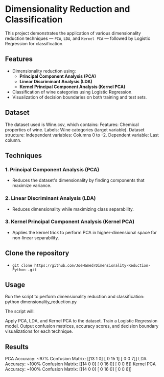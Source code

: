 # Dimensionality Reduction and Classification
This project demonstrates the application of various dimensionality reduction techniques — `PCA`, `LDA`, and `Kernel PCA` — followed by Logistic Regression for classification.

## Features
- Dimensionality reduction using:
  - **Principal Component Analysis (PCA)**
  - **Linear Discriminant Analysis (LDA)**
  - **Kernel Principal Component Analysis (Kernel PCA)**
- Classification of wine categories using Logistic Regression.
- Visualization of decision boundaries on both training and test sets.

## Dataset
The dataset used is Wine.csv, which contains:
Features: Chemical properties of wine.
Labels: Wine categories (target variable).
Dataset structure:
Independent variables: Columns 0 to -2.
Dependent variable: Last column.

## Techniques
### 1. Principal Component Analysis (PCA)
- Reduces the dataset's dimensionality by finding components that maximize variance.

### 2. Linear Discriminant Analysis (LDA)
- Reduces dimensionality while maximizing class separability.

### 3. Kernel Principal Component Analysis (Kernel PCA)
- Applies the kernel trick to perform PCA in higher-dimensional space for non-linear separability.

## Clone the repository
- `git clone https://github.com/JoeHamed/Dimensionality-Reduction-Python-.git`

## Usage
Run the script to perform dimensionality reduction and classification:
python dimensionality_reduction.py

The script will:

Apply PCA, LDA, and Kernel PCA to the dataset.
Train a Logistic Regression model.
Output confusion matrices, accuracy scores, and decision boundary visualizations for each technique.

## Results
PCA
Accuracy: ~97%
Confusion Matrix:
[[13  1  0]
 [ 0 15  1]
 [ 0  0  7]]
LDA
Accuracy: ~100%
Confusion Matrix:
[[14  0  0]
 [ 0 16  0]
 [ 0  0  6]]
Kernel PCA
Accuracy: ~100%
Confusion Matrix:
[[14  0  0]
 [ 0 16  0]
 [ 0  0  6]]
